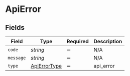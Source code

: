 # ApiError


## Fields

| Field                                               | Type                                                | Required                                            | Description                                         |
| --------------------------------------------------- | --------------------------------------------------- | --------------------------------------------------- | --------------------------------------------------- |
| `code`                                              | *string*                                            | :heavy_minus_sign:                                  | N/A                                                 |
| `message`                                           | *string*                                            | :heavy_minus_sign:                                  | N/A                                                 |
| `type`                                              | [ApiErrorType](../../models/shared/apierrortype.md) | :heavy_minus_sign:                                  | api_error                                           |
